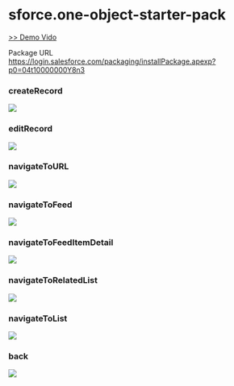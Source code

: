 # sforce.one-object-starter-pack

<a href="https://www.youtube.com/watch?v=FCVjGnHU1kg" target="_blank">>> Demo Vido</a>

Package URL  
<a href="https://login.salesforce.com/packaging/installPackage.apexp?p0=04t10000000Y8n3">https://login.salesforce.com/packaging/installPackage.apexp?p0=04t10000000Y8n3</a>

### createRecord
<img src="http://cdn-ak.f.st-hatena.com/images/fotolife/t/tyoshikawa1106/20150429/20150429123407.png" />

### editRecord
<img src="http://cdn-ak.f.st-hatena.com/images/fotolife/t/tyoshikawa1106/20150429/20150429123443.png" />

### navigateToURL
<img src="http://cdn-ak.f.st-hatena.com/images/fotolife/t/tyoshikawa1106/20150429/20150429123747.png" />

### navigateToFeed
<img src="http://cdn-ak.f.st-hatena.com/images/fotolife/t/tyoshikawa1106/20150429/20150429124547.png" />

### navigateToFeedItemDetail
<img src="http://cdn-ak.f.st-hatena.com/images/fotolife/t/tyoshikawa1106/20150429/20150429124626.png" />

### navigateToRelatedList
<img src="http://cdn-ak.f.st-hatena.com/images/fotolife/t/tyoshikawa1106/20150429/20150429124714.png" />

### navigateToList
<img src="http://cdn-ak.f.st-hatena.com/images/fotolife/t/tyoshikawa1106/20150429/20150429124800.png" />

### back
<img src="http://cdn-ak.f.st-hatena.com/images/fotolife/t/tyoshikawa1106/20150429/20150429124925.png" />
